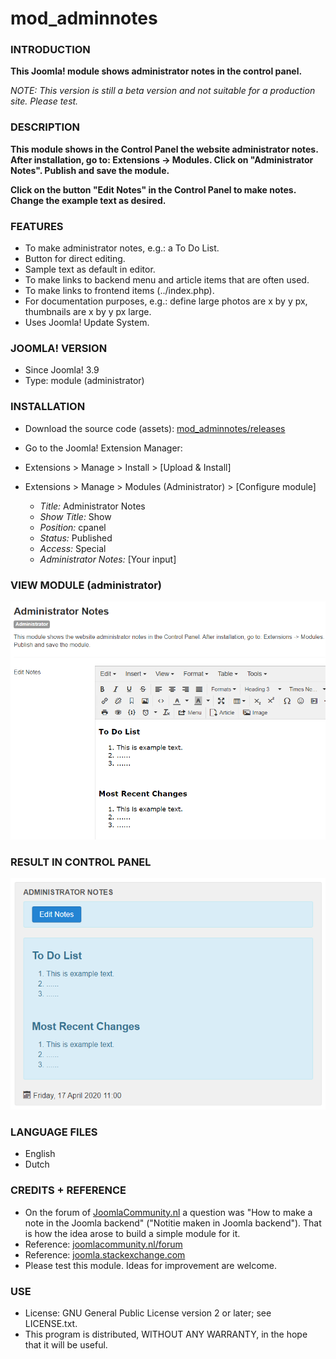 # mod_adminnotes

### INTRODUCTION ###
**This Joomla! module shows administrator notes in the control panel.**

*NOTE: This version is still a beta version and not suitable for a production site. Please test.*

### DESCRIPTION ###

**This module shows in the Control Panel the website administrator notes. After installation, go to: Extensions -&gt; Modules. Click on "Administrator Notes". Publish and save the module.**

**Click on the button "Edit Notes" in the Control Panel to make notes. Change the example text as desired.**

### FEATURES ###

* To make administrator notes, e.g.: a To Do List.
* Button for direct editing.
* Sample text as default in editor.
* To make links to backend menu and article items that are often used.
* To make links to frontend items (../index.php).
* For documentation purposes, e.g.: define large photos are x by y px, thumbnails are x by y px large.
* Uses Joomla! Update System.

### JOOMLA! VERSION ###

* Since Joomla! 3.9
* Type: module (administrator)

### INSTALLATION ###

* Download the source code (assets): [mod_adminnotes/releases](
https://github.com/sandewt/mod_adminnotes/releases)
* Go to the Joomla! Extension Manager:
* Extensions > Manage > Install > [Upload & Install] 
* Extensions > Manage > Modules (Administrator) > [Configure module]

  - *Title:* Administrator Notes
  - *Show Title:* Show
  - *Position:* cpanel
  - *Status:* Published
  - *Access:* Special
  - *Administrator Notes:* [Your input]

### VIEW MODULE (administrator) ###

![](images/adminnotes_module.png)

### RESULT IN CONTROL PANEL ###

![](images/adminnotes_cpanel.png)

### LANGUAGE FILES ###

* English
* Dutch

### CREDITS + REFERENCE ###

* On the forum of [JoomlaCommunity.nl](https://JoomlaCommunity.nl) a question was "How to make a note in the Joomla backend" ("Notitie maken in Joomla backend"). That is how the idea arose to build a simple module for it.
* Reference: [joomlacommunity.nl/forum](https://www.joomlacommunity.nl/forum/3rd-party-extensies/notitie-maken-in-joomla-backend) 
* Reference: [joomla.stackexchange.com](https://joomla.stackexchange.com/questions/18393/take-notes-in-backend) 
* Please test this module. Ideas for improvement are welcome.

### USE ###

* License: GNU General Public License version 2 or later; see LICENSE.txt.
* This program is distributed, WITHOUT ANY WARRANTY, in the hope that it will be useful.
